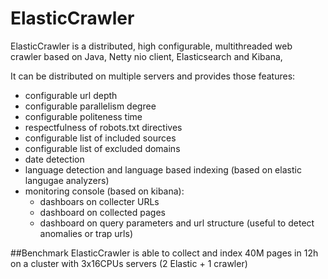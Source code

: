 # ElasticCrawler
ElasticCrawler is a distributed, high configurable, multithreaded web crawler based on Java, Netty nio client, Elasticsearch and Kibana, 

It can be distributed on multiple servers and provides those features:
- configurable url depth
- configurable parallelism degree
- configurable politeness time
- respectfulness of robots.txt directives
- configurable list of included sources
- configurable list of excluded domains
- date detection
- language detection and language based indexing (based on elastic langugae analyzers)
- monitoring console (based on kibana):
  - dashboars on collecter URLs
  - dashboard on collected pages
  - dashboard on query parameters and url structure (useful to detect anomalies or trap urls)

##Benchmark
ElasticCrawler is able to collect and index 40M pages in 12h on a cluster with 3x16CPUs servers (2 Elastic + 1 crawler)

